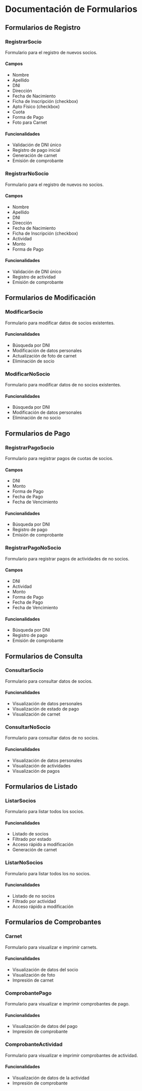 # Documentación de Formularios

## Formularios de Registro

### RegistrarSocio
Formulario para el registro de nuevos socios.

#### Campos
- Nombre
- Apellido
- DNI
- Dirección
- Fecha de Nacimiento
- Ficha de Inscripción (checkbox)
- Apto Físico (checkbox)
- Cuota
- Forma de Pago
- Foto para Carnet

#### Funcionalidades
- Validación de DNI único
- Registro de pago inicial
- Generación de carnet
- Emisión de comprobante

### RegistrarNoSocio
Formulario para el registro de nuevos no socios.

#### Campos
- Nombre
- Apellido
- DNI
- Dirección
- Fecha de Nacimiento
- Ficha de Inscripción (checkbox)
- Actividad
- Monto
- Forma de Pago

#### Funcionalidades
- Validación de DNI único
- Registro de actividad
- Emisión de comprobante

## Formularios de Modificación

### ModificarSocio
Formulario para modificar datos de socios existentes.

#### Funcionalidades
- Búsqueda por DNI
- Modificación de datos personales
- Actualización de foto de carnet
- Eliminación de socio

### ModificarNoSocio
Formulario para modificar datos de no socios existentes.

#### Funcionalidades
- Búsqueda por DNI
- Modificación de datos personales
- Eliminación de no socio

## Formularios de Pago

### RegistrarPagoSocio
Formulario para registrar pagos de cuotas de socios.

#### Campos
- DNI
- Monto
- Forma de Pago
- Fecha de Pago
- Fecha de Vencimiento

#### Funcionalidades
- Búsqueda por DNI
- Registro de pago
- Emisión de comprobante

### RegistrarPagoNoSocio
Formulario para registrar pagos de actividades de no socios.

#### Campos
- DNI
- Actividad
- Monto
- Forma de Pago
- Fecha de Pago
- Fecha de Vencimiento

#### Funcionalidades
- Búsqueda por DNI
- Registro de pago
- Emisión de comprobante

## Formularios de Consulta

### ConsultarSocio
Formulario para consultar datos de socios.

#### Funcionalidades
- Visualización de datos personales
- Visualización de estado de pago
- Visualización de carnet

### ConsultarNoSocio
Formulario para consultar datos de no socios.

#### Funcionalidades
- Visualización de datos personales
- Visualización de actividades
- Visualización de pagos

## Formularios de Listado

### ListarSocios
Formulario para listar todos los socios.

#### Funcionalidades
- Listado de socios
- Filtrado por estado
- Acceso rápido a modificación
- Generación de carnet

### ListarNoSocios
Formulario para listar todos los no socios.

#### Funcionalidades
- Listado de no socios
- Filtrado por actividad
- Acceso rápido a modificación

## Formularios de Comprobantes

### Carnet
Formulario para visualizar e imprimir carnets.

#### Funcionalidades
- Visualización de datos del socio
- Visualización de foto
- Impresión de carnet

### ComprobantePago
Formulario para visualizar e imprimir comprobantes de pago.

#### Funcionalidades
- Visualización de datos del pago
- Impresión de comprobante

### ComprobanteActividad
Formulario para visualizar e imprimir comprobantes de actividad.

#### Funcionalidades
- Visualización de datos de la actividad
- Impresión de comprobante 